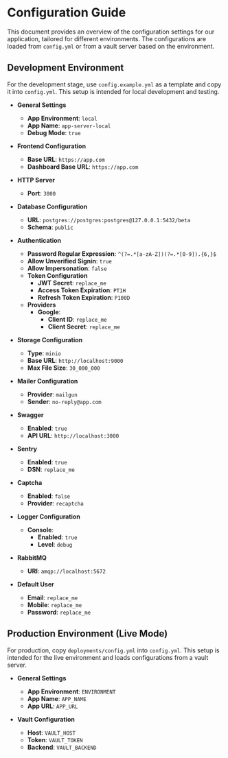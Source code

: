 # Configuration Guide

This document provides an overview of the configuration settings for our application, tailored for different environments. The configurations are loaded from `config.yml` or from a vault server based on the environment.

## Development Environment

For the development stage, use `config.example.yml` as a template and copy it into `config.yml`. This setup is intended for local development and testing.

- **General Settings**
  - **App Environment**: `local`
  - **App Name**: `app-server-local`
  - **Debug Mode**: `true`

- **Frontend Configuration**
  - **Base URL**: `https://app.com`
  - **Dashboard Base URL**: `https://app.com`

- **HTTP Server**
  - **Port**: `3000`

- **Database Configuration**
  - **URL**: `postgres://postgres:postgres@127.0.0.1:5432/beta`
  - **Schema**: `public`

- **Authentication**
  - **Password Regular Expression**: `^(?=.*[a-zA-Z])(?=.*[0-9]).{6,}$`
  - **Allow Unverified Signin**: `true`
  - **Allow Impersonation**: `false`
  - **Token Configuration**
    - **JWT Secret**: `replace_me`
    - **Access Token Expiration**: `PT1H`
    - **Refresh Token Expiration**: `P100D`
  - **Providers**
    - **Google**:
      - **Client ID**: `replace_me`
      - **Client Secret**: `replace_me`

- **Storage Configuration**
  - **Type**: `minio`
  - **Base URL**: `http://localhost:9000`
  - **Max File Size**: `30_000_000`

- **Mailer Configuration**
  - **Provider**: `mailgun`
  - **Sender**: `no-reply@app.com`

- **Swagger**
  - **Enabled**: `true`
  - **API URL**: `http://localhost:3000`

- **Sentry**
  - **Enabled**: `true`
  - **DSN**: `replace_me`

- **Captcha**
  - **Enabled**: `false`
  - **Provider**: `recaptcha`

- **Logger Configuration**
  - **Console**:
    - **Enabled**: `true`
    - **Level**: `debug`

- **RabbitMQ**
  - **URI**: `amqp://localhost:5672`

- **Default User**
  - **Email**: `replace_me`
  - **Mobile**: `replace_me`
  - **Password**: `replace_me`

## Production Environment (Live Mode)

For production, copy `deployments/config.yml` into `config.yml`. This setup is intended for the live environment and loads configurations from a vault server.

- **General Settings**
  - **App Environment**: `ENVIRONMENT`
  - **App Name**: `APP_NAME`
  - **App URL**: `APP_URL`

- **Vault Configuration**
  - **Host**: `VAULT_HOST`
  - **Token**: `VAULT_TOKEN`
  - **Backend**: `VAULT_BACKEND`
